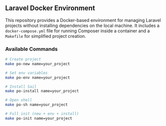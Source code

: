 ## Laravel Docker Environment

This repository provides a Docker-based environment for managing Laravel projects without installing dependencies on the local machine. It includes a `docker-compose.yml` file for running Composer inside a container and a `Makefile` for simplified project creation.

### Available Commands

```sh
# Create project
make po-new name=your_project

# Set env variables
make po-env name=your_project

# Install Sail
make po-install name=your_project

# Open shell
make po-sh name=your_project

# Full init (new + env + install)
make po-init name=your_project
```
